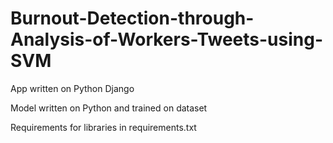 # Burnout-Detection-through-Analysis-of-Workers-Tweets-using-SVM
App written on Python Django

Model written on Python and trained on dataset

Requirements for libraries in requirements.txt
